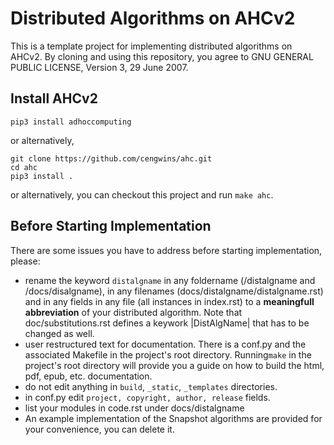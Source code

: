 # Distributed Algorithms on AHCv2

This is a template project for implementing distributed algorithms on AHCv2. By cloning and using this repository, you agree to GNU GENERAL PUBLIC LICENSE, Version 3, 29 June 2007. 

## Install AHCv2

```pip3 install adhoccomputing```

or alternatively,

```
git clone https://github.com/cengwins/ahc.git
cd ahc
pip3 install .
```

or alternatively, you can checkout this project and run `make ahc`.

## Before Starting Implementation

There are some issues you have to address before starting implementation, please:


- rename the keyword `distalgname` in any foldername (/distalgname and /docs/disalgname), in any filenames (docs/distalgname/distalgname.rst) and in any fields in any file (all instances in index.rst) to a **meaningfull abbreviation** of your distributed algorithm. Note that doc/substitutions.rst defines a keywork |DistAlgName| that has to be changed as well.
- user restructured text for documentation. There is a conf.py and the associated Makefile in the project's root directory. Running``make`` in the project's root directory will provide you a guide on how to build the html, pdf, epub, etc. documentation. 
- do not edit anything in `build`, `_static`, `_templates` directories.  
- in conf.py edit `project, copyright, author, release` fields.
- list your modules in code.rst under docs/distalgname
- An example implementation of the Snapshot algorithms are provided for your convenience, you can delete it.






